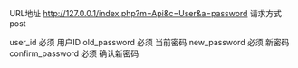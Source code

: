 URL地址
http://127.0.0.1/index.php?m=Api&c=User&a=password
请求方式
post

user_id
必须
用户ID
old_password
必须
当前密码
new_password
必须
新密码
confirm_password
必须
确认新密码
